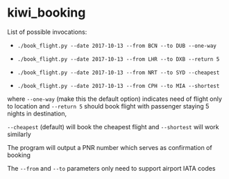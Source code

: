 # kiwi_booking

List of possible invocations:

- `./book_flight.py --date 2017-10-13 --from BCN --to DUB --one-way`

- `./book_flight.py --date 2017-10-13 --from LHR --to DXB --return 5`
- `./book_flight.py --date 2017-10-13 --from NRT --to SYD --cheapest`
- `./book_flight.py --date 2017-10-13 --from CPH --to MIA --shortest`

where `--one-way` (make this the default option) indicates need of flight only to location and `--return 5` should book flight with passenger staying 5 nights in destination,

`--cheapest` (default) will book the cheapest flight and `--shortest` will work similarly

The program will output a PNR number which serves as confirmation of booking

The `--from` and `--to` parameters only need to support airport IATA codes
